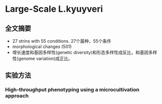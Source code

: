 # Large-Scale L.kyuyveri
## 全文摘要
- 27 strins with 55 conditions. 27个菌种，55个条件
- morphological changes (501)
- 增长速度和基因多样性(genetic diversity)和形态多样性成反比，和基因多样性(genome variation)成正比。
## 实验方法
### High-throughput phenotyping using a microcultivation approach
